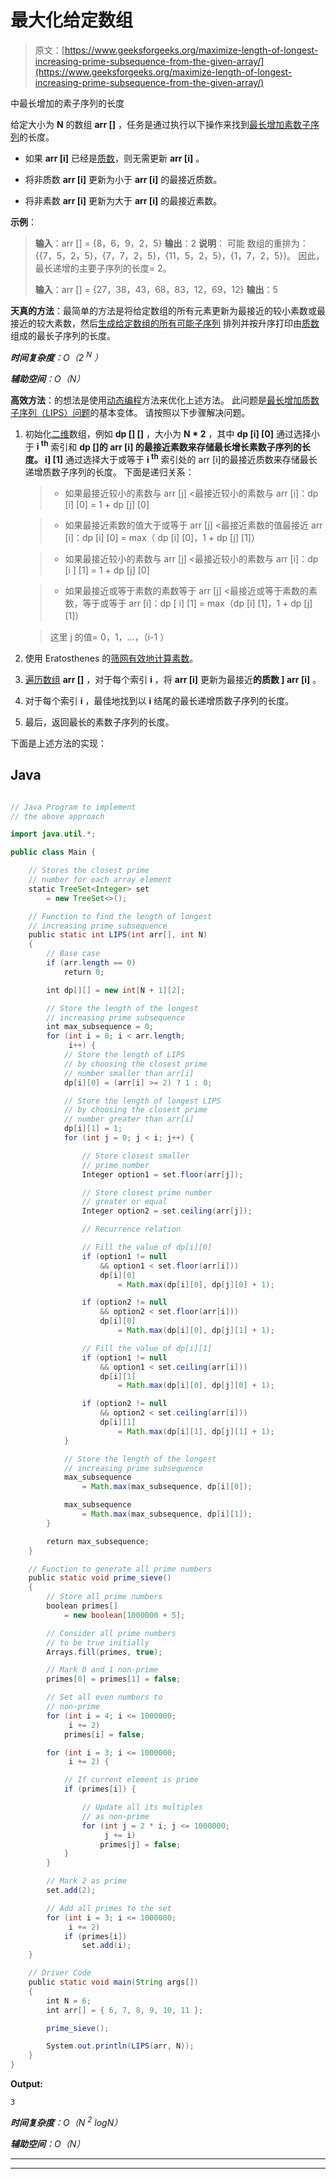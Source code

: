 # 最大化给定数组

> 原文：[https://www.geeksforgeeks.org/maximize-length-of-longest-increasing-prime-subsequence-from-the-given-array/](https://www.geeksforgeeks.org/maximize-length-of-longest-increasing-prime-subsequence-from-the-given-array/)

中最长增加的素子序列的长度

给定大小为 **N** 的数组 **arr []** ，任务是通过执行以下操作来找到[最长增加素数子序列](https://www.geeksforgeeks.org/length-of-longest-prime-subsequence-in-an-array/)的长度。

*   如果 **arr [i]** 已经是[质数](https://www.geeksforgeeks.org/prime-numbers/)，则无需更新 **arr [i]** 。

*   将非质数 **arr [i]** 更新为小于 **arr [i]** 的最接近质数。

*   将非素数 **arr [i]** 更新为大于 **arr [i]** 的最接近素数。

**示例**：

> **输入**：arr [] = {8，6，9，2，5}
> **输出**：2
> **说明**：
> 可能 数组的重排为：{{7，5，2，5}，{7，7，2，5}，{11，5，2，5}，{1，7，2，5}}。
> 因此，最长递增的主要子序列的长度= 2。
> 
> **输入**：arr [] = {27，38，43，68，83，12，69，12}
> **输出**：5

**天真的方法**：最简单的方法是将给定数组的所有元素更新为最接近的较小素数或最接近的较大素数，然后[生成给定数组的所有可能子序列](https://www.geeksforgeeks.org/generating-all-possible-subsequences-using-recursion/) 排列并按升序打印由[质数](https://www.geeksforgeeks.org/prime-numbers/)组成的最长子序列的长度。

***时间复杂度**：O（2 <sup>N</sup> ）*

***辅助空间**：O（N）*

**高效方法**：的想法是使用[动态编程](https://www.geeksforgeeks.org/dynamic-programming/)方法来优化上述方法。 此问题是[最长增加质数子序列（LIPS）问题](https://www.geeksforgeeks.org/length-of-longest-increasing-prime-subsequence-from-a-given-array/)的基本变体。 请按照以下步骤解决问题。

1.  初始化[二维](https://www.geeksforgeeks.org/multidimensional-arrays-c-cpp/)数组，例如 **dp [] []** ，大小为 **N * 2** ，其中 **dp [i] [0]** 通过选择小于 **i <sup>th</sup>** 索引和 **dp []的 **arr [i]** 的最接近素数来存储最长增长素数子序列的长度。 i] [1]** 通过选择大于或等于 **i <sup>th</sup>** 索引处的 arr [i]的最接近质数来存储最长递增质数子序列的长度。 下面是递归关系：

    > *   如果最接近较小的素数与 arr [j] <最接近较小的素数与 arr [i]：dp [i] [0] = 1 + dp [j] [0]

    > *   如果最接近素数的值大于或等于 arr [j] <最接近素数的值最接近 arr [i]：dp [i] [0] = max（ dp [i] [0]，1 + dp [j] [1]）

    > *   如果最接近较小的素数与 arr [j] <最接近较小的素数与 arr [i]：dp [i ] [1] = 1 + dp [j] [0]

    > *   如果最接近或等于素数的素数等于 arr [j] <最接近或等于素数的素数，等于或等于 arr [i]：dp [ i] [1] = max（dp [i] [1]，1 + dp [j] [1]）

    > 

    > 这里 j 的值= 0，1，…，（i-1 ）

2.  使用 Eratosthenes 的[筛网有效地计算](https://www.geeksforgeeks.org/sieve-of-eratosthenes/)[素数](https://www.geeksforgeeks.org/prime-numbers/)。

3.  [遍历数组](https://www.geeksforgeeks.org/c-program-to-traverse-an-array/) **arr []** ，对于每个索引 **i** ，将 **arr [i]** 更新为最接近**的质数 ] arr [i]** 。

4.  对于每个索引 **i** ，最佳地找到以 **i** 结尾的最长递增质数子序列的长度。

5.  最后，返回最长的素数子序列的长度。

下面是上述方法的实现：

## Java

```java

// Java Program to implement 
// the above approach 

import java.util.*; 

public class Main { 

    // Stores the closest prime 
    // number for each array element 
    static TreeSet<Integer> set 
        = new TreeSet<>(); 

    // Function to find the length of longest 
    // increasing prime subsequence 
    public static int LIPS(int arr[], int N) 
    { 
        // Base case 
        if (arr.length == 0) 
            return 0; 

        int dp[][] = new int[N + 1][2]; 

        // Store the length of the longest 
        // increasing prime subsequence 
        int max_subsequence = 0; 
        for (int i = 0; i < arr.length; 
             i++) { 
            // Store the length of LIPS 
            // by choosing the closest prime 
            // number smaller than arr[i] 
            dp[i][0] = (arr[i] >= 2) ? 1 : 0; 

            // Store the length of longest LIPS 
            // by choosing the closest prime 
            // number greater than arr[i] 
            dp[i][1] = 1; 
            for (int j = 0; j < i; j++) { 

                // Store closest smaller 
                // prime number 
                Integer option1 = set.floor(arr[j]); 

                // Store closest prime number 
                // greater or equal 
                Integer option2 = set.ceiling(arr[j]); 

                // Recurrence relation 

                // Fill the value of dp[i][0] 
                if (option1 != null
                    && option1 < set.floor(arr[i])) 
                    dp[i][0] 
                        = Math.max(dp[i][0], dp[j][0] + 1); 

                if (option2 != null
                    && option2 < set.floor(arr[i])) 
                    dp[i][0] 
                        = Math.max(dp[i][0], dp[j][1] + 1); 

                // Fill the value of dp[i][1] 
                if (option1 != null
                    && option1 < set.ceiling(arr[i])) 
                    dp[i][1] 
                        = Math.max(dp[i][0], dp[j][0] + 1); 

                if (option2 != null
                    && option2 < set.ceiling(arr[i])) 
                    dp[i][1] 
                        = Math.max(dp[i][1], dp[j][1] + 1); 
            } 

            // Store the length of the longest 
            // increasing prime subsequence 
            max_subsequence 
                = Math.max(max_subsequence, dp[i][0]); 

            max_subsequence 
                = Math.max(max_subsequence, dp[i][1]); 
        } 

        return max_subsequence; 
    } 

    // Function to generate all prime numbers 
    public static void prime_sieve() 
    { 
        // Store all prime numbers 
        boolean primes[] 
            = new boolean[1000000 + 5]; 

        // Consider all prime numbers 
        // to be true initially 
        Arrays.fill(primes, true); 

        // Mark 0 and 1 non-prime 
        primes[0] = primes[1] = false; 

        // Set all even numbers to 
        // non-prime 
        for (int i = 4; i <= 1000000; 
             i += 2) 
            primes[i] = false; 

        for (int i = 3; i <= 1000000; 
             i += 2) { 

            // If current element is prime 
            if (primes[i]) { 

                // Update all its multiples 
                // as non-prime 
                for (int j = 2 * i; j <= 1000000; 
                     j += i) 
                    primes[j] = false; 
            } 
        } 

        // Mark 2 as prime 
        set.add(2); 

        // Add all primes to the set 
        for (int i = 3; i <= 1000000; 
             i += 2) 
            if (primes[i]) 
                set.add(i); 
    } 

    // Driver Code 
    public static void main(String args[]) 
    { 
        int N = 6; 
        int arr[] = { 6, 7, 8, 9, 10, 11 }; 

        prime_sieve(); 

        System.out.println(LIPS(arr, N)); 
    } 
} 

```

**Output:**

```
3

```

***时间复杂度**：O（N <sup>2</sup> logN）*

***辅助空间**：O（N）*



* * *

* * *



